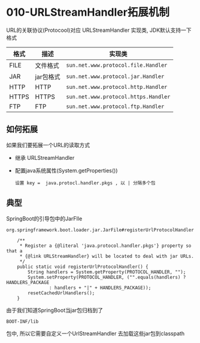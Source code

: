 # 010-URLStreamHandler拓展机制

URL的关联协议(Protocool)对应 URLStreamHandler 实现类, JDK默认支持一下格式

| 格式  | 描述      | 实现类                               |
| ----- | --------- | ------------------------------------ |
| FILE  | 文件格式  | `sun.net.www.protocol.file.Handler`  |
| JAR   | jar包格式 | `sun.net.www.protocol.jar.Handler`   |
| HTTP  | HTTP      | `sun.net.www.protocol.http.Handler`  |
| HTTPS | HTTPS     | `sun.net.www.protocol.https.Handler` |
| FTP   | FTP       | `sun.net.www.protocol.ftp.Handler`   |

## 如何拓展

如果我们要拓展一个URL的读取方式

- 继承 URLStreamHandler

- 配置java系统属性(System.getProperties())

  ```
  设置 key =  java.protocl.handler.pkgs , 以 | 分隔多个包
  ```

## 典型

SpringBoot的引导包中的JarFIle

`org.springframework.boot.loader.jar.JarFile#registerUrlProtocolHandler`

```
	/**
	 * Register a {@literal 'java.protocol.handler.pkgs'} property so that a
	 * {@link URLStreamHandler} will be located to deal with jar URLs.
	 */
	public static void registerUrlProtocolHandler() {
		String handlers = System.getProperty(PROTOCOL_HANDLER, "");
		System.setProperty(PROTOCOL_HANDLER, ("".equals(handlers) ? HANDLERS_PACKAGE
				: handlers + "|" + HANDLERS_PACKAGE));
		resetCachedUrlHandlers();
	}
```

由于我们知道SpringBoot当jar包归档到了

```
BOOT-INF/lib 
```

包中, 所以它需要自定义一个UrlStreamHandler 去加载这些jar包到classpath
